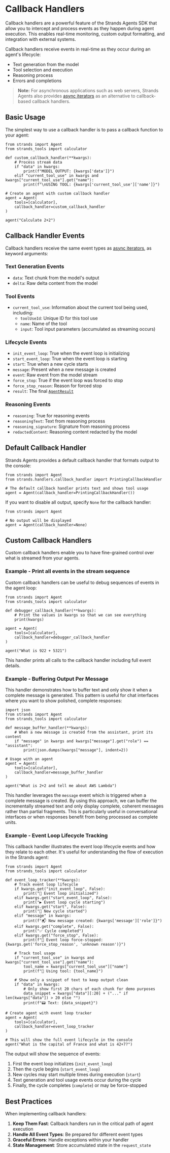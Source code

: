 # Callback Handlers

Callback handlers are a powerful feature of the Strands Agents SDK that allow you to intercept and process events as they happen during agent execution. This enables real-time monitoring, custom output formatting, and integration with external systems.

Callback handlers receive events in real-time as they occur during an agent's lifecycle:

- Text generation from the model
- Tool selection and execution
- Reasoning process
- Errors and completions

> **Note:** For asynchronous applications such as web servers, Strands Agents also provides [async iterators](../async-iterators/) as an alternative to callback-based callback handlers.

## Basic Usage

The simplest way to use a callback handler is to pass a callback function to your agent:

```
from strands import Agent
from strands_tools import calculator

def custom_callback_handler(**kwargs):
    # Process stream data
    if "data" in kwargs:
        print(f"MODEL OUTPUT: {kwargs['data']}")
    elif "current_tool_use" in kwargs and kwargs["current_tool_use"].get("name"):
        print(f"\nUSING TOOL: {kwargs['current_tool_use']['name']}")

# Create an agent with custom callback handler
agent = Agent(
    tools=[calculator],
    callback_handler=custom_callback_handler
)

agent("Calculate 2+2")

```

## Callback Handler Events

Callback handlers receive the same event types as [async iterators](../async-iterators/#event-types), as keyword arguments:

### Text Generation Events

- `data`: Text chunk from the model's output
- `delta`: Raw delta content from the model

### Tool Events

- `current_tool_use`: Information about the current tool being used, including:
  - `toolUseId`: Unique ID for this tool use
  - `name`: Name of the tool
  - `input`: Tool input parameters (accumulated as streaming occurs)

### Lifecycle Events

- `init_event_loop`: True when the event loop is initializing
- `start_event_loop`: True when the event loop is starting
- `start`: True when a new cycle starts
- `message`: Present when a new message is created
- `event`: Raw event from the model stream
- `force_stop`: True if the event loop was forced to stop
- `force_stop_reason`: Reason for forced stop
- `result`: The final [`AgentResult`](../../../../api-reference/agent/#strands.agent.agent_result.AgentResult)

### Reasoning Events

- `reasoning`: True for reasoning events
- `reasoningText`: Text from reasoning process
- `reasoning_signature`: Signature from reasoning process
- `redactedContent`: Reasoning content redacted by the model

## Default Callback Handler

Strands Agents provides a default callback handler that formats output to the console:

```
from strands import Agent
from strands.handlers.callback_handler import PrintingCallbackHandler

# The default callback handler prints text and shows tool usage
agent = Agent(callback_handler=PrintingCallbackHandler())

```

If you want to disable all output, specify `None` for the callback handler:

```
from strands import Agent

# No output will be displayed
agent = Agent(callback_handler=None)

```

## Custom Callback Handlers

Custom callback handlers enable you to have fine-grained control over what is streamed from your agents.

### Example - Print all events in the stream sequence

Custom callback handlers can be useful to debug sequences of events in the agent loop:

```
from strands import Agent
from strands_tools import calculator

def debugger_callback_handler(**kwargs):
    # Print the values in kwargs so that we can see everything
    print(kwargs)

agent = Agent(
    tools=[calculator],
    callback_handler=debugger_callback_handler
)

agent("What is 922 + 5321")

```

This handler prints all calls to the callback handler including full event details.

### Example - Buffering Output Per Message

This handler demonstrates how to buffer text and only show it when a complete message is generated. This pattern is useful for chat interfaces where you want to show polished, complete responses:

```
import json
from strands import Agent
from strands_tools import calculator

def message_buffer_handler(**kwargs):
    # When a new message is created from the assistant, print its content
    if "message" in kwargs and kwargs["message"].get("role") == "assistant":
        print(json.dumps(kwargs["message"], indent=2))

# Usage with an agent
agent = Agent(
    tools=[calculator],
    callback_handler=message_buffer_handler
)

agent("What is 2+2 and tell me about AWS Lambda")

```

This handler leverages the `message` event which is triggered when a complete message is created. By using this approach, we can buffer the incrementally streamed text and only display complete, coherent messages rather than partial fragments. This is particularly useful in conversational interfaces or when responses benefit from being processed as complete units.

### Example - Event Loop Lifecycle Tracking

This callback handler illustrates the event loop lifecycle events and how they relate to each other. It's useful for understanding the flow of execution in the Strands agent:

```
from strands import Agent
from strands_tools import calculator

def event_loop_tracker(**kwargs):
    # Track event loop lifecycle
    if kwargs.get("init_event_loop", False):
        print("🔄 Event loop initialized")
    elif kwargs.get("start_event_loop", False):
        print("▶️ Event loop cycle starting")
    elif kwargs.get("start", False):
        print("📝 New cycle started")
    elif "message" in kwargs:
        print(f"📬 New message created: {kwargs['message']['role']}")
    elif kwargs.get("complete", False):
        print("✅ Cycle completed")
    elif kwargs.get("force_stop", False):
        print(f"🛑 Event loop force-stopped: {kwargs.get('force_stop_reason', 'unknown reason')}")

    # Track tool usage
    if "current_tool_use" in kwargs and kwargs["current_tool_use"].get("name"):
        tool_name = kwargs["current_tool_use"]["name"]
        print(f"🔧 Using tool: {tool_name}")

    # Show only a snippet of text to keep output clean
    if "data" in kwargs:
        # Only show first 20 chars of each chunk for demo purposes
        data_snippet = kwargs["data"][:20] + ("..." if len(kwargs["data"]) > 20 else "")
        print(f"📟 Text: {data_snippet}")

# Create agent with event loop tracker
agent = Agent(
    tools=[calculator],
    callback_handler=event_loop_tracker
)

# This will show the full event lifecycle in the console
agent("What is the capital of France and what is 42+7?")

```

The output will show the sequence of events:

1. First the event loop initializes (`init_event_loop`)
1. Then the cycle begins (`start_event_loop`)
1. New cycles may start multiple times during execution (`start`)
1. Text generation and tool usage events occur during the cycle
1. Finally, the cycle completes (`complete`) or may be force-stopped

## Best Practices

When implementing callback handlers:

1. **Keep Them Fast**: Callback handlers run in the critical path of agent execution
1. **Handle All Event Types**: Be prepared for different event types
1. **Graceful Errors**: Handle exceptions within your handler
1. **State Management**: Store accumulated state in the `request_state`
